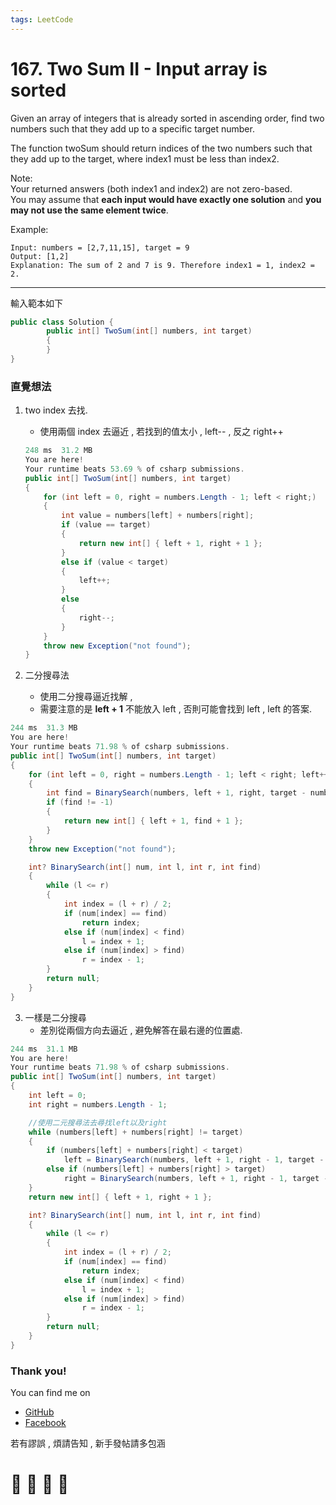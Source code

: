 ```yaml
---
tags: LeetCode
---
```


# 167. Two Sum II - Input array is sorted
Given an array of integers that is already sorted in ascending order, find two numbers such that they add up to a specific target number.

The function twoSum should return indices of the two numbers such that they add up to the target, where index1 must be less than index2.

Note:    
Your returned answers (both index1 and index2) are not zero-based.    
You may assume that **each input would have exactly one solution** and **you may not use the same element twice**.    

Example:    
```
Input: numbers = [2,7,11,15], target = 9
Output: [1,2]
Explanation: The sum of 2 and 7 is 9. Therefore index1 = 1, index2 = 2.
```

---
輸入範本如下
```C#
public class Solution {
        public int[] TwoSum(int[] numbers, int target)
        {            
        }
}
```


### 直覺想法
1. two index 去找.
   - 使用兩個 index 去逼近 , 若找到的值太小 , left-- , 反之 right++ 
    ```C#
    248 ms	31.2 MB
    You are here!
    Your runtime beats 53.69 % of csharp submissions.
    public int[] TwoSum(int[] numbers, int target)
    {
        for (int left = 0, right = numbers.Length - 1; left < right;)
        {
            int value = numbers[left] + numbers[right];
            if (value == target)
            {
                return new int[] { left + 1, right + 1 };
            }
            else if (value < target)
            {
                left++;
            }
            else
            {
                right--;
            }
        }
        throw new Exception("not found");
    }
    ```

2. 二分搜尋法
   - 使用二分搜尋逼近找解 , 
   - 需要注意的是 **left + 1** 不能放入 left , 否則可能會找到 left , left 的答案.
```C#
244 ms	31.3 MB	
You are here!
Your runtime beats 71.98 % of csharp submissions.
public int[] TwoSum(int[] numbers, int target)
{
    for (int left = 0, right = numbers.Length - 1; left < right; left++)
    {
        int find = BinarySearch(numbers, left + 1, right, target - numbers[left]) ?? -1;
        if (find != -1)
        {
            return new int[] { left + 1, find + 1 };
        }
    }
    throw new Exception("not found");

    int? BinarySearch(int[] num, int l, int r, int find)
    {
        while (l <= r)
        {
            int index = (l + r) / 2;
            if (num[index] == find)
                return index;
            else if (num[index] < find)
                l = index + 1;
            else if (num[index] > find)
                r = index - 1;
        }
        return null;
    }
}
```

3. 一樣是二分搜尋
   - 差別從兩個方向去逼近 , 避免解答在最右邊的位置處.
```C#
244 ms	31.1 MB
You are here!
Your runtime beats 71.98 % of csharp submissions.
public int[] TwoSum(int[] numbers, int target)
{
    int left = 0;
    int right = numbers.Length - 1;

    //使用二元搜尋法去尋找left以及right
    while (numbers[left] + numbers[right] != target)
    {
        if (numbers[left] + numbers[right] < target)
            left = BinarySearch(numbers, left + 1, right - 1, target - numbers[right]) ?? left + 1;
        else if (numbers[left] + numbers[right] > target)
            right = BinarySearch(numbers, left + 1, right - 1, target - numbers[left]) ?? right - 1;
    }
    return new int[] { left + 1, right + 1 };

    int? BinarySearch(int[] num, int l, int r, int find)
    {
        while (l <= r)
        {
            int index = (l + r) / 2;
            if (num[index] == find)
                return index;
            else if (num[index] < find)
                l = index + 1;
            else if (num[index] > find)
                r = index - 1;
        }
        return null;
    }
}
```













### Thank you! 

You can find me on

- [GitHub](https://github.com/s0920832252)
- [Facebook](https://www.facebook.com/fourtune.chen)

若有謬誤 , 煩請告知 , 新手發帖請多包涵

# :100: :muscle: :tada: :sheep: 
